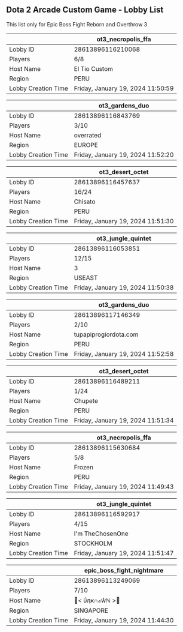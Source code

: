## Dota 2 Arcade Custom Game - Lobby List

This list only for Epic Boss Fight Reborn and Overthrow 3

|  | ot3_necropolis_ffa |
| ------ | ------ |
| Lobby ID | 28613896116210068 |
| Players | 6/8 |
| Host Name | El Tio Custom |
| Region | PERU |
| Lobby Creation Time | Friday, January 19, 2024 11:50:59 |


|  | ot3_gardens_duo |
| ------ | ------ |
| Lobby ID | 28613896116843769 |
| Players | 3/10 |
| Host Name | overrated |
| Region | EUROPE |
| Lobby Creation Time | Friday, January 19, 2024 11:52:20 |


|  | ot3_desert_octet |
| ------ | ------ |
| Lobby ID | 28613896116457637 |
| Players | 16/24 |
| Host Name | Chisato |
| Region | PERU |
| Lobby Creation Time | Friday, January 19, 2024 11:51:30 |


|  | ot3_jungle_quintet |
| ------ | ------ |
| Lobby ID | 28613896116053851 |
| Players | 12/15 |
| Host Name | 3 |
| Region | USEAST |
| Lobby Creation Time | Friday, January 19, 2024 11:50:38 |


|  | ot3_gardens_duo |
| ------ | ------ |
| Lobby ID | 28613896117146349 |
| Players | 2/10 |
| Host Name | tupapiprogiordota.com |
| Region | PERU |
| Lobby Creation Time | Friday, January 19, 2024 11:52:58 |


|  | ot3_desert_octet |
| ------ | ------ |
| Lobby ID | 28613896116489211 |
| Players | 1/24 |
| Host Name | Chupete |
| Region | PERU |
| Lobby Creation Time | Friday, January 19, 2024 11:51:34 |


|  | ot3_necropolis_ffa |
| ------ | ------ |
| Lobby ID | 28613896115630684 |
| Players | 5/8 |
| Host Name | Frozen |
| Region | PERU |
| Lobby Creation Time | Friday, January 19, 2024 11:49:43 |


|  | ot3_jungle_quintet |
| ------ | ------ |
| Lobby ID | 28613896116592917 |
| Players | 4/15 |
| Host Name | I'm TheChosenOne |
| Region | STOCKHOLM |
| Lobby Creation Time | Friday, January 19, 2024 11:51:47 |


|  | epic_boss_fight_nightmare |
| ------ | ------ |
| Lobby ID | 28613896113249069 |
| Players | 7/10 |
| Host Name | 💯< ΰӆҝ∩ℴẘℕ >💯 |
| Region | SINGAPORE |
| Lobby Creation Time | Friday, January 19, 2024 11:44:30 |



